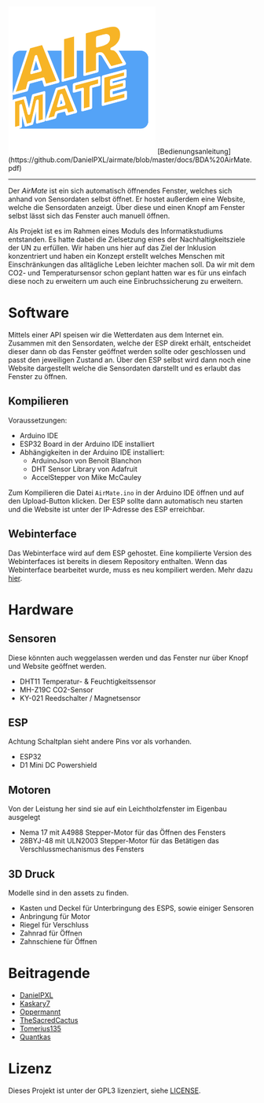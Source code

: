 <img src="./assets/Mac App icon.png" width="300" />
[Bedienungsanleitung](https://github.com/DanielPXL/airmate/blob/master/docs/BDA%20AirMate.pdf)

---

Der _AirMate_ ist ein sich automatisch öffnendes Fenster, welches sich anhand von Sensordaten selbst öffnet. Er hostet außerdem eine Website, welche die Sensordaten anzeigt. Über diese und einen Knopf am Fenster selbst lässt sich das Fenster auch manuell öffnen.

Als Projekt ist es im Rahmen eines Moduls des Informatikstudiums entstanden. Es hatte dabei die Zielsetzung eines der Nachhaltigkeitsziele der UN zu erfüllen. Wir haben uns hier auf das Ziel der Inklusion konzentriert und haben ein Konzept erstellt welches Menschen mit Einschränkungen das alltägliche Leben leichter machen soll. Da wir mit dem CO2- und Temperatursensor schon geplant hatten war es für uns einfach diese noch zu erweitern um auch eine Einbruchssicherung zu erweitern.

# Software

Mittels einer API speisen wir die Wetterdaten aus dem Internet ein. Zusammen mit den Sensordaten, welche der ESP direkt erhält, entscheidet dieser dann ob das Fenster geöffnet werden sollte oder geschlossen und passt den jeweiligen Zustand an. Über den ESP selbst wird dann noch eine Website dargestellt welche die Sensordaten darstellt und es erlaubt das Fenster zu öffnen.

## Kompilieren

Voraussetzungen:

- Arduino IDE
- ESP32 Board in der Arduino IDE installiert
- Abhängigkeiten in der Arduino IDE installiert:
  - ArduinoJson von Benoit Blanchon
  - DHT Sensor Library von Adafruit
  - AccelStepper von Mike McCauley

Zum Kompilieren die Datei `AirMate.ino` in der Arduino IDE öffnen und auf den Upload-Button klicken. Der ESP sollte dann automatisch neu starten und die Website ist unter der IP-Adresse des ESP erreichbar.

## Webinterface

Das Webinterface wird auf dem ESP gehostet. Eine kompilierte Version des Webinterfaces ist bereits in diesem Repository enthalten. Wenn das Webinterface bearbeitet wurde, muss es neu kompiliert werden. Mehr dazu [hier](./src/AirMate/website/README.md).

# Hardware

## Sensoren

Diese könnten auch weggelassen werden und das Fenster nur über Knopf und Website geöffnet werden.

- DHT11
  Temperatur- & Feuchtigkeitssensor
- MH-Z19C
  CO2-Sensor
- KY-021
  Reedschalter / Magnetsensor

## ESP

Achtung Schaltplan sieht andere Pins vor als vorhanden.

- ESP32
- D1 Mini DC Powershield

## Motoren

Von der Leistung her sind sie auf ein Leichtholzfenster im Eigenbau ausgelegt

- Nema 17 mit A4988
  Stepper-Motor für das Öffnen des Fensters
- 28BYJ-48 mit ULN2003
  Stepper-Motor für das Betätigen das Verschlussmechanismus des Fensters

## 3D Druck

Modelle sind in den assets zu finden.

- Kasten und Deckel für Unterbringung des ESPS, sowie einiger Sensoren
- Anbringung für Motor
- Riegel für Verschluss
- Zahnrad für Öffnen
- Zahnschiene für Öffnen

# Beitragende

- [DanielPXL](https://github.com/DanielPXL)
- [Kaskary7](https://github.com/Kaskary7)
- [Oppermannt](https://github.com/Oppermannt)
- [TheSacredCactus](https://github.com/TheSacredCactus)
- [Tomerius135](https://github.com/Tomerius135)
- [Quantkas](https://github.com/Quantkas)

# Lizenz

Dieses Projekt ist unter der GPL3 lizenziert, siehe [LICENSE](./LICENSE).
